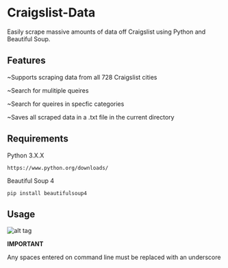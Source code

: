 # Craigslist-Data
Easily scrape massive amounts of data off Craigslist using Python and Beautiful Soup.
## Features 
~Supports scraping data from all 728 Craigslist cities

~Search for mulitiple queires

~Search for queires in specfic categories

~Saves all scraped data in a .txt file in the current directory 
## Requirements
Python 3.X.X 

`https://www.python.org/downloads/`

Beautiful Soup 4

`pip install beautifulsoup4`

## Usage
![alt tag](https://www.dropbox.com/s/m9dy0t52veatuv3/usage1.png?dl=0)

**IMPORTANT**

Any spaces entered on command line must be replaced with an underscore
